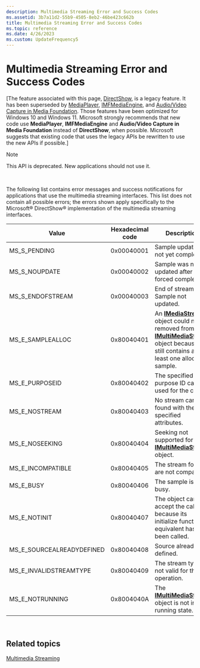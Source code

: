 ```yaml
---
description: Multimedia Streaming Error and Success Codes
ms.assetid: 3b7a11d2-55b9-4505-8eb2-46be423c662b
title: Multimedia Streaming Error and Success Codes
ms.topic: reference
ms.date: 4/26/2023
ms.custom: UpdateFrequency5
---
```


# Multimedia Streaming Error and Success Codes

\[The feature associated with this page, [DirectShow](/windows/win32/directshow/directshow), is a legacy feature. It has been superseded by [MediaPlayer](/uwp/api/Windows.Media.Playback.MediaPlayer), [IMFMediaEngine](/windows/win32/api/mfmediaengine/nn-mfmediaengine-imfmediaengine), and [Audio/Video Capture in Media Foundation](/windows/win32/medfound/audio-video-capture-in-media-foundation). Those features have been optimized for Windows 10 and Windows 11. Microsoft strongly recommends that new code use **MediaPlayer**, **IMFMediaEngine** and **Audio/Video Capture in Media Foundation** instead of **DirectShow**, when possible. Microsoft suggests that existing code that uses the legacy APIs be rewritten to use the new APIs if possible.\]

> [!Note]  
> This API is deprecated. New applications should not use it.

 

The following list contains error messages and success notifications for applications that use the multimedia streaming interfaces. This list does not contain all possible errors; the errors shown apply specifically to the Microsoft® DirectShow® implementation of the multimedia streaming interfaces.



| Value                       | Hexadecimal code | Description                                                                                                                                                                                |
|-----------------------------|------------------|--------------------------------------------------------------------------------------------------------------------------------------------------------------------------------------------|
| MS\_S\_PENDING              | 0x00040001       | Sample update is not yet complete.                                                                                                                                                         |
| MS\_S\_NOUPDATE             | 0x00040002       | Sample was not updated after forced completion.                                                                                                                                            |
| MS\_S\_ENDOFSTREAM          | 0x00040003       | End of stream. Sample not updated.                                                                                                                                                         |
| MS\_E\_SAMPLEALLOC          | 0x80040401       | An [**IMediaStream**](/previous-versions/windows/desktop/api/mmstream/nn-mmstream-imediastream) object could not be removed from an [**IMultiMediaStream**](/previous-versions/windows/desktop/api/mmstream/nn-mmstream-imultimediastream) object because it still contains at least one allocated sample. |
| MS\_E\_PURPOSEID            | 0x80040402       | The specified purpose ID can't be used for the call.                                                                                                                                       |
| MS\_E\_NOSTREAM             | 0x80040403       | No stream can be found with the specified attributes.                                                                                                                                      |
| MS\_E\_NOSEEKING            | 0x80040404       | Seeking not supported for this [**IMultiMediaStream**](/previous-versions/windows/desktop/api/mmstream/nn-mmstream-imultimediastream) object.                                                                                                      |
| MS\_E\_INCOMPATIBLE         | 0x80040405       | The stream formats are not compatible.                                                                                                                                                     |
| MS\_E\_BUSY                 | 0x80040406       | The sample is busy.                                                                                                                                                                        |
| MS\_E\_NOTINIT              | 0x80040407       | The object can't accept the call because its initialize function or equivalent has not been called.                                                                                        |
| MS\_E\_SOURCEALREADYDEFINED | 0x80040408       | Source already defined.                                                                                                                                                                    |
| MS\_E\_INVALIDSTREAMTYPE    | 0x80040409       | The stream type is not valid for this operation.                                                                                                                                           |
| MS\_E\_NOTRUNNING           | 0x8004040A       | The [**IMultiMediaStream**](/previous-versions/windows/desktop/api/mmstream/nn-mmstream-imultimediastream) object is not in running state.                                                                                                         |



 

## Related topics

<dl> <dt>

[Multimedia Streaming](multimedia-streaming.md)
</dt> </dl>

 

 



